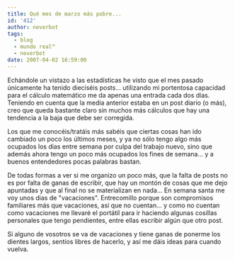 ```yaml
---
title: Qué mes de marzo más pobre...
id: '412'
author: neverbot
tags:
  - blog
  - mundo real™
  - neverbot
date: 2007-04-02 16:59:00
---
```


Echándole un vistazo a las estadísticas he visto que el mes pasado únicamente ha tenido dieciséis posts... utilizando mi portentosa capacidad para el cálculo matemático me da apenas una entrada cada dos días. Teniendo en cuenta que la media anterior estaba en un post diario (o más), creo que queda bastante claro sin muchos más cálculos que hay una tendencia a la baja que debe ser corregida.

Los que me conocéis/tratáis más sabéis que ciertas cosas han ido cambiado un poco los últimos meses, y ya no sólo tengo algo más ocupados los dias entre semana por culpa del trabajo nuevo, sino que además ahora tengo un poco más ocupados los fines de semana... y a buenos entendedores pocas palabras bastan.

De todas formas a ver si me organizo un poco más, que la falta de posts no es por falta de ganas de escribir, que hay un montón de cosas que me dejo apuntadas y que al final no se materializan en nada... En semana santa me voy unos dias de "vacaciones". Entrecomillo porque son compromisos familiares más que vacaciones, así que no cuentan... y como no cuentan como vacaciones me llevaré el portátil para ir haciendo algunas cosillas personales que tengo pendientes, entre ellas escribir algún que otro post.

Si alguno de vosotros se va de vacaciones y tiene ganas de ponerme los dientes largos, sentíos libres de hacerlo, y así me dáis ideas para cuando vuelva.